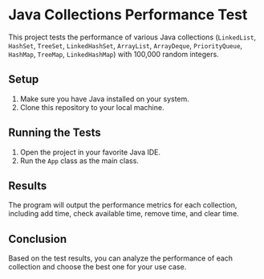 # Java Collections Performance Test

This project tests the performance of various Java collections (`LinkedList`, `HashSet`, `TreeSet`, `LinkedHashSet`, `ArrayList`, `ArrayDeque`, `PriorityQueue`, `HashMap`, `TreeMap`, `LinkedHashMap`) with 100,000 random integers.

## Setup

1. Make sure you have Java installed on your system.
2. Clone this repository to your local machine.

## Running the Tests

1. Open the project in your favorite Java IDE.
2. Run the `App` class as the main class.

## Results

The program will output the performance metrics for each collection, including add time, check available time, remove time, and clear time.

## Conclusion

Based on the test results, you can analyze the performance of each collection and choose the best one for your use case.

